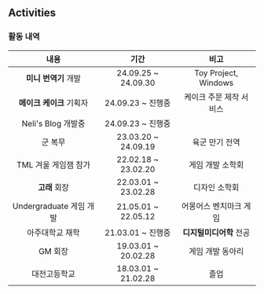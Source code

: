 ## Activities

### 활동 내역
| 내용                              | 기간                | 비고                            |
|:---------------------------------:|:-------------------:|:-------------------------------:|
| **미니 번역기** 개발              | 24.09.25 ~ 24.09.30 | Toy Project, Windows            |
| **메이크 케이크** 기획자          | 24.09.23 ~ 진행중   | 케이크 주문 제작 서비스         |
| Neli's Blog 개발중                | 24.09.23 ~ 진행중   |                                 |
| 군 복무                           | 23.03.20 ~ 24.09.19 | 육군 만기 전역                  |
| TML 겨울 게임잼 참가              | 22.02.18 ~ 23.02.20 | 게임 개발 소학회                |
| **고래** 회장                     | 22.03.01 ~ 23.02.28 | 디자인 소학회                   |
| Undergraduate 게임 개발           | 21.05.01 ~ 22.05.12 | 어몽어스 벤치마크 게임          |
| 아주대학교 재학                   | 21.03.01 ~ 진행중   | **디지털미디어학** 전공         |
| GM 회장                           | 19.03.01 ~ 20.02.28 | 게임 개발 동아리                |
| 대전고등학교                      | 18.03.01 ~ 21.02.28 | 졸업                            |